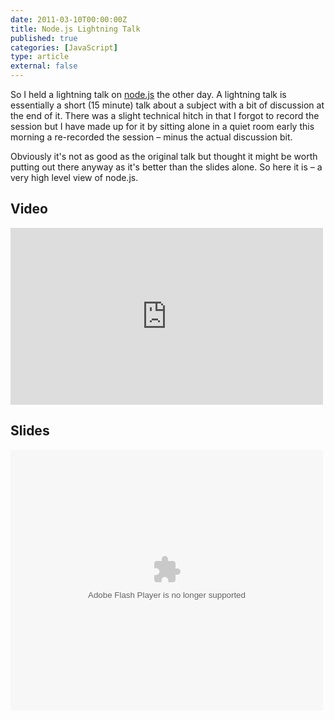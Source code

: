```yaml
---
date: 2011-03-10T00:00:00Z
title: Node.js Lightning Talk
published: true
categories: [JavaScript]
type: article
external: false
---
```

<p><p>So I held a lightning talk on <a href="http://nodejs.org/">node.js</a> the  other day.  A lightning talk is essentially a short (15 minute) talk about a  subject with a bit of discussion at the end of it.  There was a slight technical  hitch in that I forgot to record the session but I have made up for it by  sitting alone in a quiet room early this morning a re-recorded the session &ndash;  minus the actual discussion bit.</p><p>Obviously it's not as good as the original talk but thought it might be worth  putting out there anyway as it's better than the slides alone.  So here it is &ndash;  a very high level view of node.js.</p><h2>Video</h2><iframe src="https://player.vimeo.com/video/20868544?portrait=0" frameborder="0" height="283" width="500"></iframe><h2>Slides</h2><p><object height="417" width="500"><param name="movie" value="http://static.slidesharecdn.com/swf/ssplayer2.swf?doc=node-lightning-talk-110310015300-phpapp02&stripped_title=nodejs-lightning-talk"><param name="allowFullScreen" value="true"><param name="allowScriptAccess" value="always"><embed src="http://static.slidesharecdn.com/swf/ssplayer2.swf?doc=node-lightning-talk-110310015300-phpapp02&stripped_title=nodejs-lightning-talk" allowfullscreen="true" type="application/x-shockwave-flash" allowscriptaccess="always" height="417" width="500"></object></p></p>
